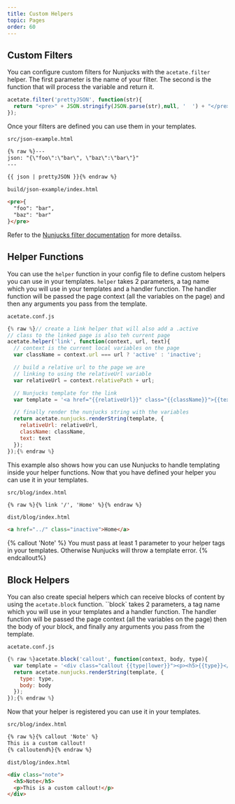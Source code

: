 ```yaml
---
title: Custom Helpers
topic: Pages
order: 60
---
```


## Custom Filters

You can configure custom filters for Nunjucks with the `acetate.filter` helper. The first parameter is the name of your filter. The second is the function that will process the variable and return it.

```js
acetate.filter('prettyJSON', function(str){
  return "<pre>" + JSON.stringify(JSON.parse(str),null, '  ') + "</pre>";
});
```

Once your filters are defined you can use them in your templates.

<code class="filename">src/json-example.html</code>
```html
{% raw %}---
json: "{\"foo\":\"bar\", \"baz\":\"bar\"}"
---

{{ json | prettyJSON }}{% endraw %}
```

<code class="filename">build/json-example/index.html</code>
```html
<pre>{
  "foo": "bar",
  "baz": "bar"
}</pre>
```

Refer to the [Nunjucks filter documentation](https://mozilla.github.io/nunjucks/templating.html#filters) for more detailss.

## Helper Functions

You can use the `helper` function in your config file to define custom helpers you can use in your templates. `helper` takes 2 parameters, a tag name which you will use in your templates and a handler function. The handler function will be passed the page context (all the variables on the page) and then any arguments you pass from the template.

<code class="filename">acetate.conf.js</code>

```js
{% raw %}// create a link helper that will also add a .active 
// class to the linked page is also teh current page
acetate.helper('link', function(context, url, text){
  // context is the current local variables on the page
  var className = context.url === url ? 'active' : 'inactive';

  // build a relative url to the page we are
  // linking to using the relativeUrl variable
  var relativeUrl = context.relativePath + url;

  // Nunjucks template for the link
  var template = '<a href="{{relativeUrl}}" class="{{className}}">{{text}}</a>';

  // finally render the nunjucks string with the variables
  return acetate.nunjucks.renderString(template, {
    relativeUrl: relativeUrl,
    className: className,
    text: text
  });
});{% endraw %}
```

This example also shows how you can use Nunjucks to handle templating inside your helper functions. Now that you have defined your helper you can use it in your templates.

<code class="filename">src/blog/index.html</code>

```html
{% raw %}{% link '/', 'Home' %}{% endraw %}
```

<code class="filename">dist/blog/index.html</code>

```html
<a href="../" class="inactive">Home</a>
```

{% callout 'Note' %}
You must pass at least 1 parameter to your helper tags in your templates. Otherwise Nunjucks will throw a template error.
{% endcallout%}

## Block Helpers

You can also create special helpers which can receive blocks of content by using the `acetate.block` function. ``block` takes 2 parameters, a tag name which you will use in your templates and a handler function. The handler function will be passed the page context (all the variables on the page) then the body of your block, and finally any arguments you pass from the template.

<code class="filename">acetate.conf.js</code>

```js
{% raw %}acetate.block('callout', function(context, body, type){
  var template = '<div class="callout {{type|lower}}"><p><h5>{{type}}</h5>{{body}}</p></div>';
  return acetate.nunjucks.renderString(template, {
    type: type,
    body: body
  });
});{% endraw %}
```

Now that your helper is registered you can use it in your templates.

<code class="filename">src/blog/index.html</code>

```html
{% raw %}{% callout 'Note' %}
This is a custom callout!
{% calloutend%}{% endraw %}
```

<code class="filename">dist/blog/index.html</code>

```html
<div class="note">
  <h5>Note</h5>
  <p>This is a custom callout!</p>
</div>
```
